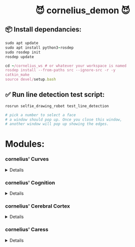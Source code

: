 <h1 align="center">😈 cornelius_demon 😈</h1>

## 📦 Install dependancies:
~~~Ruby
sudo apt update
sudo apt install python3-rosdep
sudo rosdep init
rosdep update

cd ~/cornelius_ws # or whatever your workspace is named
rosdep install --from-paths src --ignore-src -r -y
catkin_make
source devel/setup.bash
~~~


## ✅ Run line detection test script:

~~~Ruby
rosrun selfie_drawing_robot test_line_detection

# pick a number to select a face
# a window should pop up. Once you close this window,
# another window will pop up showing the edges.
~~~


# Modules:

### cornelius' Curves
<details>
info
</details>

### cornelius' Cognition
<details>
info
</details>

### cornelius' Cerebral Cortex
<details>
info
</details>

### cornelius' Caress
<details>
info
</details>
